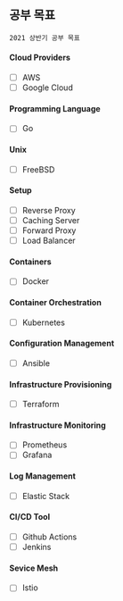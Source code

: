 ## 공부 목표 

`2021 상반기 공부 목표`  

#### Cloud Providers  
 - [ ] AWS  
 - [ ] Google Cloud    
  
#### Programming Language  
 - [ ] Go  
   
#### Unix  
 - [ ] FreeBSD  
    
#### Setup
 - [ ] Reverse Proxy  
 - [ ] Caching Server   
 - [ ] Forward Proxy    
 - [ ] Load Balancer  
    
#### Containers  
 - [ ] Docker  
    
#### Container Orchestration  
 - [ ] Kubernetes    
     
#### Configuration Management   
 - [ ] Ansible  
     
#### Infrastructure Provisioning    
 - [ ] Terraform  
  
#### Infrastructure Monitoring  
 - [ ] Prometheus  
 - [ ] Grafana  
 
#### Log Management
 - [ ] Elastic Stack  
 
#### CI/CD Tool  
 - [ ] Github Actions  
 - [ ] Jenkins  
   
#### Sevice Mesh  
 - [ ] Istio  
